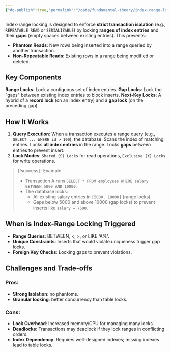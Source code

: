 ```yaml
---
{"dg-publish":true,"permalink":"/data/fundamental-theory/index-range-locking/"}
---
```



Index-range locking is designed to enforce **strict transaction isolation** (e.g., `REPEATABLE READ` or `SERIALIZABLE`) by locking **ranges of index entries** and their **gaps** (empty spaces between existing entries). This prevents:
- **Phantom Reads**: New rows being inserted into a range queried by another transaction.
- **Non-Repeatable Reads**: Existing rows in a range being modified or deleted.

## Key Components
**Range Locks**: Lock a contiguous set of index entries.
**Gap Locks**: Lock the "gaps" between existing index entries to block inserts.
**Next-Key Locks**: A hybrid of a **record lock** (on an index entry) and a **gap lock** (on the preceding gap).
## How It Works
1. **Query Execution**: When a transaction executes a range query (e.g., `SELECT ... WHERE id > 100`), the database:
	Scans the index of matching entries.
	Locks **all index entries** in the range.
	Locks **gaps** between entries to prevent insert.
2. **Lock Modes**: `Shared (S) Locks` for read operations, `Exclusive (X) Locks` for write operations.

> [!success]- Example
> - Transaction A runs `SELECT * FROM employees WHERE salary BETWEEN 5000 AND 10000`.
> - The database locks:
>     - All existing salary entries in `[5000, 10000]` (range locks).
>     - Gaps below 5000 and above 10000 (gap locks) to prevent inserts like `salary = 7500`.

## When is Index-Range Locking Triggered
- **Range Queries**: BETWEEN, <, >, or LIKE 'A%'.
- **Unique Constraints**: Inserts that would violate uniqueness trigger gap locks.
- **Foreign Key Checks**: Locking gaps to prevent violations.

## Challenges and Trade-offs
### Pros:
- **Strong Isolation**: no phantoms.
- **Granular locking**: better concurrency than table locks.
### Cons:
- **Lock Overhead**: Increased memory/CPU for managing many locks.
- **Deadlocks**: Transactions may deadlock if they lock ranges in conflicting orders.
- **Index Dependency**: Requires well-designed indexes; missing indexes lead to table locks.